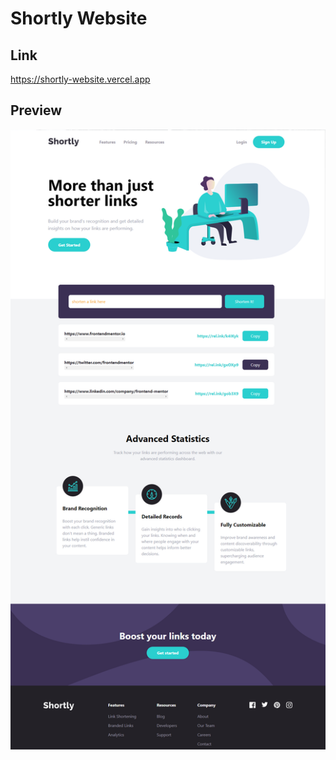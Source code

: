 # Shortly Website

## Link

https://shortly-website.vercel.app

## Preview

![Alt text](images/shortly.png)
